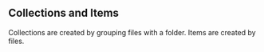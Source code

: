 ## Collections and Items

Collections are created by grouping files with a folder. Items are created by files.